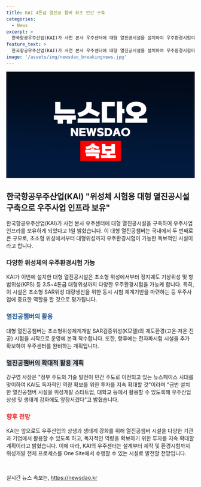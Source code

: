 ```yaml
---
title: KAI 4톤급 열진공 챔버 최초 민간 구축
categories:
  - News
excerpt: >
  한국항공우주산업(KAI)가 사천 본사 우주센터에 대형 열진공시설을 설치하여 우주환경시험이 가능한 독보적인 우주사업 인프라를 보유하게 되었다. 이를 통해 초소형 SAR위성 대량생산을 위한 체계기반을 마련하고, 우주센터를 완비하여 전체 위성개발 프로세스를 One Site에서 진행할 계획이다. 또한, KAI는 독자적인 역량 확보를 위한 투자를 계속 확대하며, 위성개발 스타트업과 대학교 등에서 시설을 활용하여 우주산업 상생과 생태계 강화를 추구할 것이라 밝혔다.
feature_text: >
  한국항공우주산업(KAI)가 사천 본사 우주센터에 대형 열진공시설을 설치하여 우주환경시험이 가능한 독보적인 우주사업 인프라를 보유하게 되었다. 이를 통해 초소형 SAR위성 대량생산을 위한 체계기반을 마련하고, 우주센터를 완비하여 전체 위성개발 프로세스를 One Site에서 진행할 계획이다. 또한, KAI는 독자적인 역량 확보를 위한 투자를 계속 확대하며, 위성개발 스타트업과 대학교 등에서 시설을 활용하여 우주산업 상생과 생태계 강화를 추구할 것이라 밝혔다.
image: '/assets/img/newsdao_breakingnews.jpg'
---
```


<p><img src="/assets/img/newsdao_breakingnews.jpg" alt="ranknews 속보" /></p>

<h2 data-ke-size="size26">한국항공우주산업(KAI) "위성체 시험용 대형 열진공시설 구축으로 우주사업 인프라 보유"</h2>

<p data-ke-size="size16">한국항공우주산업(KAI)가 사천 본사 우주센터에 대형 열진공시설을 구축하여 우주사업 인프라를 보유하게 되었다고 1일 밝혔습니다. 이 대형 열진공챔버는 국내에서 두 번째로 큰 규모로, 초소형 위성에서부터 대형위성까지 우주환경시험이 가능한 독보적인 시설이라고 합니다.</p>

<h3>다양한 위성체의 우주환경시험 가능</h3>

<p data-ke-size="size16">KAI가 이번에 설치한 대형 열진공시설은 초소형 위성에서부터 정지궤도 기상위성 및 항법위성(KPS) 등 3.5~4톤급 대형위성까지 다양한 우주환경시험을 가능케 합니다. 특히, 이 시설은 초소형 SAR위성 대량생산을 위한 동시 시험 체계기반을 마련하는 등 우주사업에 중요한 역할을 할 것으로 평가됩니다.</p>

<h3><b><span style="color: #1a5490;">열진공챔버의 활용</span></b></h3>

<p data-ke-size="size16">대형 열진공챔버는 초소형위성체계개발 SAR검증위성(K모델)의 궤도환경(고온·저온·진공) 시험을 시작으로 운영에 본격 착수합니다. 또한, 향후에는 전자파시험 시설을 추가 확보하여 우주센터를 완비하는 계획입니다.</p>

<h3><b><span style="background-color: #21538527;">열진공챔버의 확대적 활용 계획</span></b></h3>

<p data-ke-size="size16">강구영 사장은 "정부 주도의 기술 발전이 민간 주도로 이전되고 있는 뉴스페이스 시대를 맞이하여 KAI도 독자적인 역량 확보를 위한 투자를 지속 확대할 것"이라며 "금번 설치한 열진공챔버 시설을 위성개발 스타트업, 대학교 등에서 활용할 수 있도록해 우주산업 상생 및 생태계 강화에도 앞장서겠다"고 밝혔습니다.</p>

<h3><b><span style="color: #ee2323;">향후 전망</span></b></h3>

<p data-ke-size="size16">KAI는 앞으로도 우주산업의 상생과 생태계 강화를 위해 열진공챔버 시설을 다양한 기관과 기업에서 활용할 수 있도록 하고, 독자적인 역량을 확보하기 위한 투자를 지속 확대할 계획이라고 밝혔습니다. 이에 따라, KAI의 우주센터는 설계부터 제작 및 환경시험까지 위성개발 전체 프로세스를 One Site에서 수행할 수 있는 시설로 발전할 전망입니다.</p>

<p data-ke-size="size16">&nbsp;</p>
실시간 뉴스 속보는, <a href="https://newsdao.kr" rel="dofollow">https://newsdao.kr</a>


